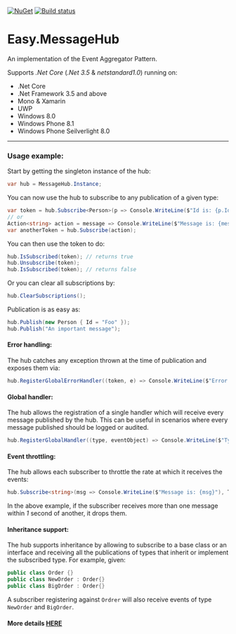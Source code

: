 [![NuGet](https://img.shields.io/nuget/v/Easy.MessageHub.svg)](https://www.nuget.org/packages/Easy.MessageHub) [![Build status](https://ci.appveyor.com/api/projects/status/64mfpw9w8lr7dt0j?svg=true)](https://ci.appveyor.com/project/NimaAra/easy-messagehub)

# Easy.MessageHub
An implementation of the Event Aggregator Pattern.

Supports _.Net Core_ (_.Net 3.5_ & _netstandard1.0_) running on:
* .Net Core
* .Net Framework 3.5 and above
* Mono & Xamarin
* UWP
* Windows 8.0
* Windows Phone 8.1
* Windows Phone Seilverlight 8.0

___


### Usage example:

Start by getting the singleton instance of the hub:
```csharp
var hub = MessageHub.Instance;
```

You can now use the hub to subscribe to any publication of a given type:
```csharp
var token = hub.Subscribe<Person>(p => Console.WriteLine($"Id is: {p.Id}"));
// or    
Action<string> action = message => Console.WriteLine($"Message is: {message}");
var anotherToken = hub.Subscribe(action);
```
You can then use the token to do:

```csharp
hub.IsSubscribed(token); // returns true
hub.Unsubscribe(token);
hub.IsSubscribed(token); // returns false
```
Or you can clear all subscriptions by:
```csharp
hub.ClearSubscriptions();
```
Publication is as easy as:

```csharp
hub.Publish(new Person { Id = "Foo" });
hub.Publish("An important message");
```

#### Error handling:
The hub catches any exception thrown at the time of publication and exposes them via:
```csharp
hub.RegisterGlobalErrorHandler((token, e) => Console.WriteLine($"Error Publishing, Token: {token} | Exception: {e}"));
```

#### Global handler:
The hub allows the registration of a single handler which will receive every message published by the hub. This can be useful in scenarios where every message published should be logged or audited.

```csharp
hub.RegisterGlobalHandler((type, eventObject) => Console.WriteLine($"Type: {type} - Event: {eventObject}"));
```

#### Event throttling:
The hub allows each subscriber to throttle the rate at which it receives the events:

```csharp
hub.Subscribe<string>(msg => Console.WriteLine($"Message is: {msg}"), TimeSpan.FromSeconds(1));
```
In the above example, if the subscriber receives more than one message within _1_ second of another, it drops them.

#### Inheritance support:
The hub supports inheritance by allowing to subscribe to a base class or an interface and receiving all the publications of types that inherit or implement the subscribed type. For example, given:

```csharp
public class Order {}
public class NewOrder : Order{}
public class BigOrder : Order{}
```

A subscriber registering against `Ordrer` will also receive events of type `NewOrder` and `BigOrder`.
#### More details [HERE](http://www.nimaara.com/2016/02/14/cleaner-pub-sub-using-the-event-aggregator-pattern/)

